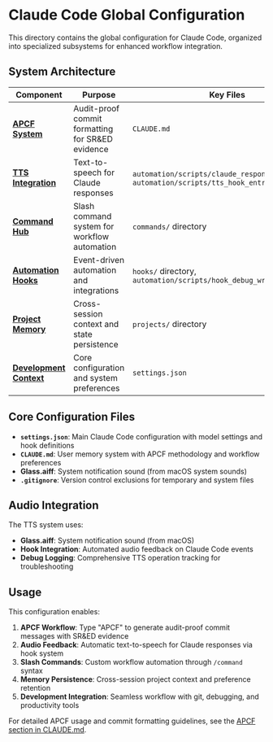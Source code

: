 # Claude Code Global Configuration

This directory contains the global configuration for Claude Code, organized into specialized subsystems for enhanced workflow integration.

## System Architecture

| Component | Purpose | Key Files |
|-----------|---------|-----------|
| **[APCF System](../CLAUDE.md#apcf-audit-proof-commit-format-for-sred-evidence-generation)** | Audit-proof commit formatting for SR&ED evidence | `CLAUDE.md` |
| **[TTS Integration](../automation/scripts/claude_response_speaker.sh)** | Text-to-speech for Claude responses | `automation/scripts/claude_response_speaker.sh`, `automation/scripts/tts_hook_entry.sh` |
| **[Command Hub](../commands/)** | Slash command system for workflow automation | `commands/` directory |
| **[Automation Hooks](../hooks/)** | Event-driven automation and integrations | `hooks/` directory, `automation/scripts/hook_debug_wrapper.sh` |
| **[Project Memory](../projects/)** | Cross-session context and state persistence | `projects/` directory |
| **[Development Context](../settings.json)** | Core configuration and system preferences | `settings.json` |

## Core Configuration Files

- **`settings.json`**: Main Claude Code configuration with model settings and hook definitions
- **`CLAUDE.md`**: User memory system with APCF methodology and workflow preferences  
- **Glass.aiff**: System notification sound (from macOS system sounds)
- **`.gitignore`**: Version control exclusions for temporary and system files

## Audio Integration

The TTS system uses:
- **Glass.aiff**: System notification sound (from macOS)
- **Hook Integration**: Automated audio feedback on Claude Code events
- **Debug Logging**: Comprehensive TTS operation tracking for troubleshooting

## Usage

This configuration enables:
1. **APCF Workflow**: Type "APCF" to generate audit-proof commit messages with SR&ED evidence
2. **Audio Feedback**: Automatic text-to-speech for Claude responses via hook system
3. **Slash Commands**: Custom workflow automation through `/command` syntax
4. **Memory Persistence**: Cross-session project context and preference retention
5. **Development Integration**: Seamless workflow with git, debugging, and productivity tools

For detailed APCF usage and commit formatting guidelines, see the [APCF section in CLAUDE.md](../CLAUDE.md#apcf-audit-proof-commit-format-for-sred-evidence-generation).